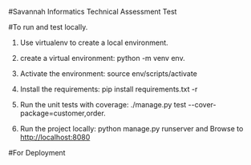 #Savannah Informatics Technical Assessment Test

#To run and test locally.
1.  Use virtualenv to create a local environment.

2. create a virtual environment: python -m venv env.

3. Activate the environment: source env/scripts/activate

4. Install the requirements: pip install requirements.txt -r

5. Run the unit tests with coverage: ./manage.py test --cover-package=customer,order.

6. Run the project locally: python manage.py runserver and Browse to [http://localhost:8080](http://localhost:8080/)

#For Deployment